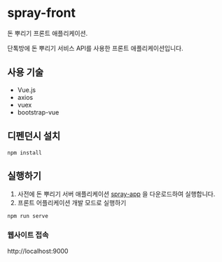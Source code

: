# spray-front
돈 뿌리기 프론트 애플리케이션.

단톡방에 돈 뿌리기 서비스 API를 사용한 프론트 애플리케이션입니다.

## 사용 기술
- Vue.js
- axios
- vuex
- bootstrap-vue
  
## 디펜던시 설치
```
npm install
```

## 실행하기

1. 사전에 돈 뿌리기 서버 애플리케이션 [spray-app](https://github.com/kokozzang/spray-app) 을 다운로드하여 실행합니다. 
2. 프론트 어플리케이션 개발 모드로 실행하기
```
npm run serve
```

### 웹사이트 접속
http://localhost:9000


<!-- ### Compiles and minifies for production
```
npm run build
```

### Lints and fixes files
```
npm run lint
``` -->
